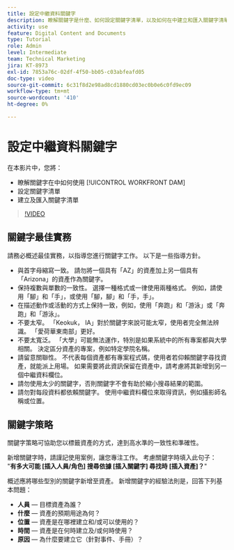 ```yaml
---
title: 設定中繼資料關鍵字
description: 瞭解關鍵字是什麼、如何設定關鍵字清單，以及如何在中建立和匯入關鍵字清單 [!UICONTROL WORKFRONT DAM].
activity: use
feature: Digital Content and Documents
type: Tutorial
role: Admin
level: Intermediate
team: Technical Marketing
jira: KT-8973
exl-id: 7853a76c-02df-4f50-bb05-c03abfeafd05
doc-type: video
source-git-commit: 6c31f8d2e98ad8cd1880cd03ec0b0e6c0fd9ec09
workflow-type: tm+mt
source-wordcount: '410'
ht-degree: 0%

---
```


# 設定中繼資料關鍵字

在本影片中，您將：

* 瞭解關鍵字在中如何使用 [!UICONTROL WORKFRONT DAM]
* 設定關鍵字清單
* 建立及匯入關鍵字清單

>[!VIDEO](https://video.tv.adobe.com/v/335236/?quality=12&learn=on)

## 關鍵字最佳實務

請務必概述最佳實務，以指導您進行關鍵字工作。 以下是一些指導方針。

* 與首字母縮寫一致。 請勿將一個具有「AZ」的資產加上另一個具有「Arizona」的資產作為關鍵字。
* 保持複數與單數的一致性。 選擇一種格式或一律使用兩種格式。 例如，請使用「腳」和「手」，或使用「腳，腳」和「手，手」。
* 在描述動作或活動的方式上保持一致，例如，使用「奔跑」和「游泳」或「奔跑」和「游泳」。
* 不要太窄。 「Keokuk， IA」對於關鍵字來說可能太窄，使用者完全無法辨識。 「愛荷華東南部」更好。
* 不要太寬泛。 「大學」可能無法運作，特別是如果系統中的所有專案都與大學相關。 決定區分資產的專案，例如特定學院名稱。
* 請留意關聯性。 不代表每個資產都有專案程式碼，使用者若仰賴關鍵字尋找資產，就能派上用場。 如果需要將此資訊保留在資產中，請考慮將其新增到另一個中繼資料欄位。
* 請勿使用太少的關鍵字，否則關鍵字不會有助於縮小搜尋結果的範圍。
* 請勿對每段資料都依賴關鍵字。 使用中繼資料欄位來取得資訊，例如攝影師名稱或位置。

## 關鍵字策略

關鍵字策略可協助您以標籤資產的方式，達到高水準的一致性和準確性。

新增關鍵字時，請謹記使用案例，讓您專注工作。 考慮關鍵字時填入此句子： &quot;**有多大可能 [插入人員/角色] 搜尋依據 [插入關鍵字] 尋找時 [插入資產]？**&quot;

概述應將哪些型別的關鍵字新增至資產。 新增關鍵字的經驗法則是，回答下列基本問題：

* **人員** — 目標資產為誰？
* **什麼** — 資產的預期用途為何？
* **位置** — 資產是在哪裡建立和/或可以使用的？
* **時間** — 資產是在何時建立及/或何時使用？
* **原因** — 為什麼要建立它（針對事件、手冊）？

